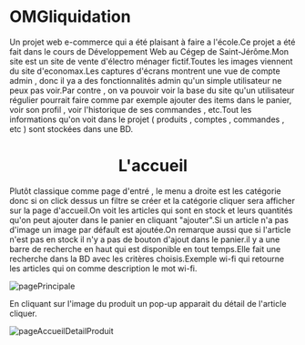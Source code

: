 # OMGliquidation
Un projet web e-commerce qui a été plaisant à faire a l'école.Ce projet a été fait dans le cours de Développement Web au Cégep de Saint-Jérôme.Mon site est un site de vente d'électro ménager fictif.Toutes les images viennent du site d'economax.Les captures d'écrans montrent une vue de compte admin , donc il ya a des fonctionnalités admin qu'un simple utilisateur ne peux pas voir.Par contre , on va pouvoir voir la base du site qu'un utilisateur régulier pourrait faire comme par exemple ajouter des items dans le panier, voir son profil , voir l'historique de ses commandes , etc.Tout les informations qu'on voit dans le projet ( produits , comptes , commandes , etc ) sont stockées dans une BD.

# <h1 align="center">L'accueil</h1>

Plutôt classique comme page d'entré , le menu a droite est les catégorie donc si on click dessus un filtre se créer et la catégorie cliquer sera afficher sur la page d'accueil.On voit les articles qui sont en stock et leurs quantités qu'on peut ajouter dans le panier en cliquant "ajouter".Si un article n'a pas d'image un image par défault est ajoutée.On remarque aussi que si l'article n'est pas en stock il n'y a pas de bouton d'ajout dans le panier.il y a une barre de recherche en haut qui est disponible en tout temps.Elle fait une recherche dans la BD avec les critères choisis.Exemple wi-fi qui retourne les articles qui on comme description le mot wi-fi.

![pagePrincipale](https://github.com/PikminJaune/OMGliquidation/assets/71794298/fabac7e4-f6a4-4560-9573-7016ed37a8bd)

En cliquant sur l'image du produit un pop-up apparait du détail de l'article cliquer.

![pageAccueilDetailProduit](https://github.com/PikminJaune/OMGliquidation/assets/71794298/a7483a07-8fa6-40f2-a861-76a9adac10cf)
